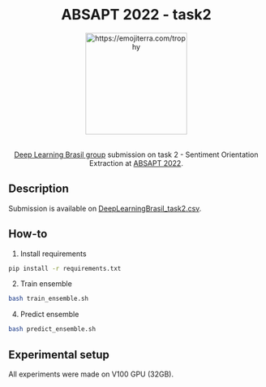 <br />
<div align="center">
    <h1 align="center">ABSAPT 2022 - task2</h1>
    <img src="https://images.emojiterra.com/twitter/v14.0/512px/1f3c6.png" alt="https://emojiterra.com/trophy" width="200">
  
  <br />
 
  <br />
  
  [Deep Learning Brasil group](https://www.linkedin.com/company/inteligencia-artificial-deep-learning-brasil) submission on task 2 - Sentiment Orientation Extraction at [ABSAPT 2022](https://sites.google.com/inf.ufpel.edu.br/absapt2022/).
</div>



## Description

Submission is available on [DeepLearningBrasil_task2.csv](DeepLearningBrasil_task2.csv).
## How-to
1. Install requirements
```bash
pip install -r requirements.txt
```
2. Train ensemble
```bash
bash train_ensemble.sh
```
4. Predict ensemble
```bash
bash predict_ensemble.sh
```
## Experimental setup
All experiments were made on V100 GPU (32GB).
